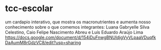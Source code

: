 # tcc-escolar
um cardapio interativo, que mostra os macronutrientes e aumenta nosso conhecimento sobre o que comemos
integrantes: Luana Gabryelle Silva Celestino, Caio Felipe Nascimento Abreu e Luís Eduardo Araújo Lima
https://docs.google.com/document/d/154iDuFnwgBNUIdjgVyVLpaaVDuqfkDaAumM8rGdzVC8/edit?usp=sharing
